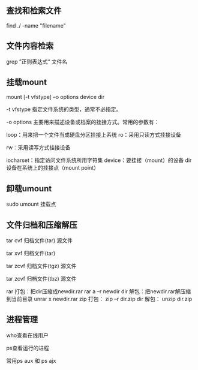## 查找和检索文件

find ./ -name "filename"

## 文件内容检索

grep ”正则表达式“  文件名





## 挂载mount

mount [-t vfstype] –o options device dir



-t vfstype 指定文件系统的类型，通常不必指定。

-o options 主要用来描述设备或档案的挂接方式。常用的参数有：

loop：用来把一个文件当成硬盘分区挂接上系统
 ro：采用只读方式挂接设备

 rw：采用读写方式挂接设备

iocharset：指定访问文件系统所用字符集
device：要挂接（mount）的设备
dir设备在系统上的挂接点（mount  point）

## 卸载umount

sudo umount 挂载点

## 文件归档和压缩解压

tar cvf 归档文件(tar)  源文件

tar xvf 归档文件(tar) 

tar zcvf 归档文件(tgz)  源文件

tar zcvf 归档文件(tbz)  源文件

rar
 打包：把dir压缩成newdir.rar
 rar a –r newdir dir
 解包：把newdir.rar解压缩到当前目录
 unrar x newdir.rar
zip
 打包：
 zip –r dir.zip dir
 解包：
 unzip dir.zip

## 进程管理

who查看在线用户

ps查看运行的进程

常用ps aux 和 ps ajx

